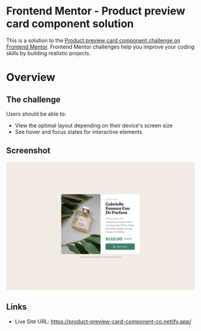 # Frontend Mentor - Product preview card component solution

This is a solution to the [Product preview card component challenge on Frontend Mentor](https://www.frontendmentor.io/challenges/product-preview-card-component-GO7UmttRfa). Frontend Mentor challenges help you improve your coding skills by building realistic projects.

# Overview

## The challenge

Users should be able to:

- View the optimal layout depending on their device's screen size
- See hover and focus states for interactive elements

## Screenshot

![](./assets/images/product-preview-card-component-co.netlify.app_.png)

## Links

- Live Site URL: https://product-preview-card-component-co.netlify.app/
